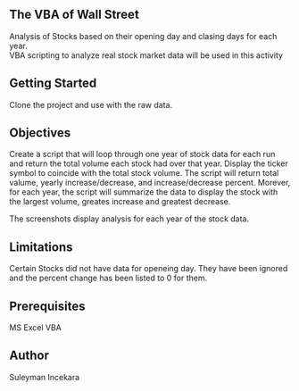 ## The VBA of Wall Street

Analysis of Stocks based on their opening day and clasing days for each year.  
VBA scripting to analyze real stock market data will be used in this activity

## Getting Started

Clone the project and use with the raw data.

## Objectives

Create a script that will loop through one year of stock data for each run and return the total 
volume each stock had over that year. Display the ticker symbol to coincide with the total stock volume.  The script will return 
total valume, yearly increase/decrease, and increase/decrease percent. Morever, for each year, the script will summarize 
the data to display the stock with the largest volume, greates increase and greatest decrease.

The screenshots display analysis for each year of the stock data.

## Limitations

Certain Stocks did not have data for openeing day. They have been ignored and the percent change has been listed to 0 for them.

## Prerequisites

MS Excel VBA

## Author

Suleyman Incekara